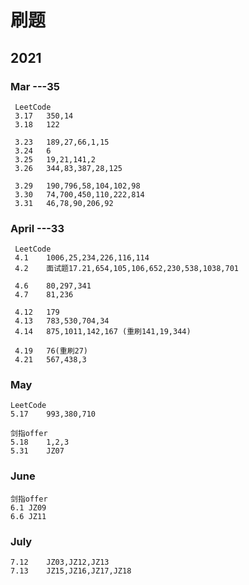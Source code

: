 # 刷题

## 2021

### Mar	---35
	 LeetCode
	 3.17	350,14
	 3.18	122
	
	 3.23	189,27,66,1,15
	 3.24	6
	 3.25	19,21,141,2
	 3.26	344,83,387,28,125
	 
	 3.29	190,796,58,104,102,98
	 3.30	74,700,450,110,222,814
	 3.31	46,78,90,206,92

### April ---33
	 LeetCode
	 4.1	1006,25,234,226,116,114
	 4.2	面试题17.21,654,105,106,652,230,538,1038,701
	 
	 4.6	80,297,341
	 4.7	81,236
	 
	 4.12	179
	 4.13	783,530,704,34
	 4.14	875,1011,142,167 (重刷141,19,344)
	 
	 4.19	76(重刷27)
	 4.21	567,438,3

### May
	LeetCode
	5.17	993,380,710
	
	剑指offer
	5.18	1,2,3
	5.31	JZ07

### June
	剑指offer
	6.1	JZ09
	6.6	JZ11

### July
	7.12	JZ03,JZ12,JZ13
	7.13	JZ15,JZ16,JZ17,JZ18